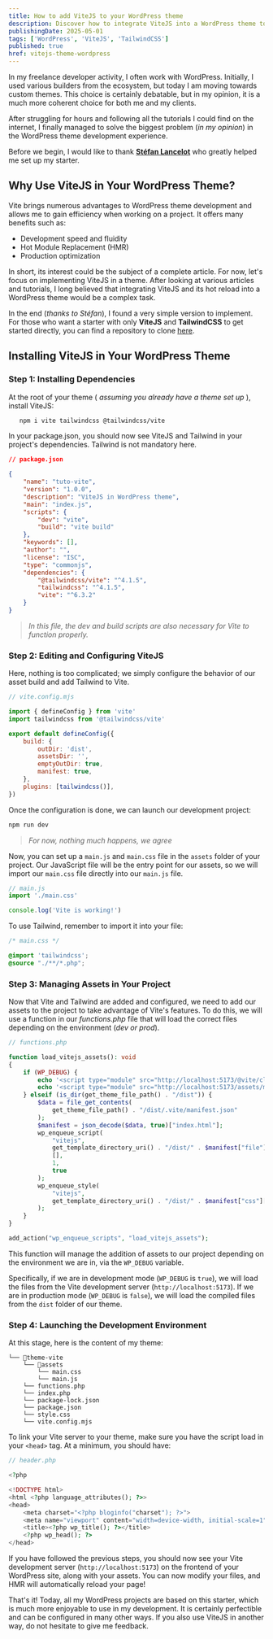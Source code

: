 ```yaml
---
title: How to add ViteJS to your WordPress theme
description: Discover how to integrate ViteJS into a WordPress theme to improve your development workflow, enjoy hot reload, and optimize your assets with a simple and efficient setup.
publishingDate: 2025-05-01
tags: ['WordPress', 'ViteJS', 'TailwindCSS']
published: true
href: vitejs-theme-wordpress
---
```


In my freelance developer activity, I often work with WordPress. Initially, I used various builders from the ecosystem, but today I am moving towards custom themes. This choice is certainly debatable, but in my opinion, it is a much more coherent choice for both me and my clients.

After struggling for hours and following all the tutorials I could find on the internet, I finally managed to solve the biggest problem (_in my opinion_) in the WordPress theme development experience.

Before we begin, I would like to thank **[Stéfan Lancelot](https://github.com/stfnlnc)** who greatly helped me set up my starter.

## Why Use ViteJS in Your WordPress Theme?

Vite brings numerous advantages to WordPress theme development and allows me to gain efficiency when working on a project. It offers many benefits such as:

- Development speed and fluidity
- Hot Module Replacement (HMR)
- Production optimization

In short, its interest could be the subject of a complete article. For now, let's focus on implementing ViteJS in a theme. After looking at various articles and tutorials, I long believed that integrating ViteJS and its hot reload into a WordPress theme would be a complex task.

In the end (_thanks to Stéfan_), I found a very simple version to implement. For those who want a starter with only **ViteJS** and **TailwindCSS** to get started directly, you can find a repository to clone [here](https://github.com/pommito/wp-theme-starter).

## Installing ViteJS in Your WordPress Theme

### Step 1: Installing Dependencies

At the root of your theme ( _assuming you already have a theme set up_ ), install ViteJS:

```bash
   npm i vite tailwindcss @tailwindcss/vite
```

In your package.json, you should now see ViteJS and Tailwind in your project's dependencies. Tailwind is not mandatory here.

```json
// package.json

{
    "name": "tuto-vite",
    "version": "1.0.0",
    "description": "ViteJS in WordPress theme",
    "main": "index.js",
    "scripts": {
        "dev": "vite",
        "build": "vite build"
    },
    "keywords": [],
    "author": "",
    "license": "ISC",
    "type": "commonjs",
    "dependencies": {
        "@tailwindcss/vite": "^4.1.5",
        "tailwindcss": "^4.1.5",
        "vite": "^6.3.2"
    }
}
```

> _In this file, the dev and build scripts are also necessary for Vite to function properly._

### Step 2: Editing and Configuring ViteJS

Here, nothing is too complicated; we simply configure the behavior of our asset build and add Tailwind to Vite.

```js
// vite.config.mjs

import { defineConfig } from 'vite'
import tailwindcss from '@tailwindcss/vite'

export default defineConfig({
    build: {
        outDir: 'dist',
        assetsDir: '',
        emptyOutDir: true,
        manifest: true,
    },
    plugins: [tailwindcss()],
})
```

Once the configuration is done, we can launch our development project:

```bash
npm run dev
```

> _For now, nothing much happens, we agree_

Now, you can set up a `main.js` and `main.css` file in the `assets` folder of your project. Our JavaScript file will be the entry point for our assets, so we will import our `main.css` file directly into our `main.js` file.

```js
// main.js
import './main.css'

console.log('Vite is working!')
```

To use Tailwind, remember to import it into your file:

```css
/* main.css */

@import 'tailwindcss';
@source "./**/*.php";
```

### Step 3: Managing Assets in Your Project

Now that Vite and Tailwind are added and configured, we need to add our assets to the project to take advantage of Vite's features. To do this, we will use a function in our _functions.php_ file that will load the correct files depending on the environment (_dev or prod_).

```php
// functions.php

function load_vitejs_assets(): void
{
    if (WP_DEBUG) {
        echo '<script type="module" src="http://localhost:5173/@vite/client"></script>';
        echo '<script type="module" src="http://localhost:5173/assets/main.js"></script>';
    } elseif (is_dir(get_theme_file_path() . "/dist")) {
        $data = file_get_contents(
            get_theme_file_path() . "/dist/.vite/manifest.json"
        );
        $manifest = json_decode($data, true)["index.html"];
        wp_enqueue_script(
            "vitejs",
            get_template_directory_uri() . "/dist/" . $manifest["file"],
            [],
            1,
            true
        );
        wp_enqueue_style(
            "vitejs",
            get_template_directory_uri() . "/dist/" . $manifest["css"][0]
        );
    }
}

add_action("wp_enqueue_scripts", "load_vitejs_assets");
```

This function will manage the addition of assets to our project depending on the environment we are in, via the `WP_DEBUG` variable.

Specifically, if we are in development mode (`WP_DEBUG` is `true`), we will load the files from the Vite development server (`http://localhost:5173`). If we are in production mode (`WP_DEBUG` is `false`), we will load the compiled files from the `dist` folder of our theme.

### Step 4: Launching the Development Environment

At this stage, here is the content of my theme:

```
└── 📁theme-vite
    └── 📁assets
        └── main.css
        └── main.js
    └── functions.php
    └── index.php
    └── package-lock.json
    └── package.json
    └── style.css
    └── vite.config.mjs
```

To link your Vite server to your theme, make sure you have the script load in your `<head>` tag. At a minimum, you should have:

```php
// header.php

<?php

<!DOCTYPE html>
<html <?php language_attributes(); ?>>
<head>
    <meta charset="<?php bloginfo("charset"); ?>">
    <meta name="viewport" content="width=device-width, initial-scale=1"/>
    <title><?php wp_title(); ?></title>
    <?php wp_head(); ?>
</head>
```

If you have followed the previous steps, you should now see your Vite development server (`http://localhost:5173`) on the frontend of your WordPress site, along with your assets. You can now modify your files, and HMR will automatically reload your page!

That's it! Today, all my WordPress projects are based on this starter, which is much more enjoyable to use in my development. It is certainly perfectible and can be configured in many other ways. If you also use ViteJS in another way, do not hesitate to give me feedback.
